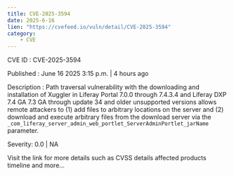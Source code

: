 ```yaml
---
title: CVE-2025-3594
date: 2025-6-16
lien: "https://cvefeed.io/vuln/detail/CVE-2025-3594"
category:
    - CVE
---
```


CVE ID : CVE-2025-3594

Published :  June 16
2025
3:15 p.m. | 4 hours ago

Description : Path traversal vulnerability with the downloading and installation of Xuggler in Liferay Portal 7.0.0 through 7.4.3.4
and Liferay DXP 7.4 GA
7.3 GA through update 34
and older unsupported versions allows remote attackers to (1) add files to arbitrary locations on the server and (2) download and execute arbitrary files from the download server via the `_com_liferay_server_admin_web_portlet_ServerAdminPortlet_jarName` parameter.

Severity: 0.0 | NA

Visit the link for more details
such as CVSS details
affected products
timeline
and more...
